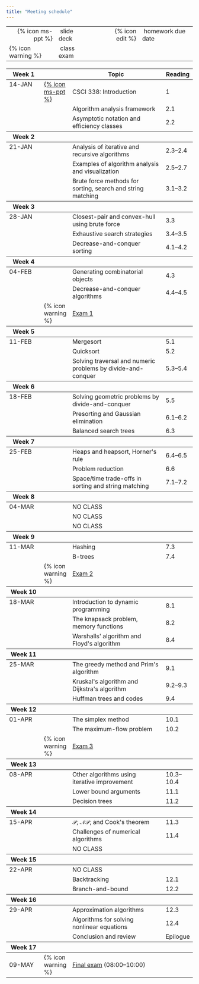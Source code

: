 ```yaml
---
title: "Meeting schedule"
---
```


<table>
  <tbody>
    <tr>
      <td style="text-align: right">{% icon ms-ppt %}</td>
      <td>&nbsp;slide deck</td>
      <td style="width:20px"></td>
      <td style="text-align: right">{% icon edit %}</td>
      <td>&nbsp;homework due date</td>
    </tr>
    <tr>
      <td>{% icon warning %}</td>
      <td>&nbsp;class exam</td>
    </tr>
  </tbody>
</table>

<table class="ic-Table ic-Table--condensed ic-Table--hover-row" style="margin-top:20px">
  <thead>
    <tr class="ic-Table__row--bg-neutral">
      <th style="width:100px">Week 1</th>
      <th style="width:50px"></th>
      <th style="width:50%">Topic</th>
      <th>Reading</th>
    </tr>
  </thead>
  <tbody>
    <tr>
      <td rowspan="0" style="vertical-align:top">14-JAN</td>
      <td><a href="">{% icon ms-ppt %}</a></td>
      <td>CSCI 338: Introduction</td>
      <td>1</td>
    </tr>
    <tr>
      <td></td>
      <td>Algorithm analysis framework</td>
      <td>2.1</td>
    </tr>
    <tr>
      <td></td>
      <td>Asymptotic notation and efficiency classes</td>
      <td>2.2</td>
    </tr>
  </tbody>

  <thead>
    <tr class="ic-Table__row--bg-neutral">
      <th>Week 2</th>
      <th></th>
      <th></th>
      <th></th>
    </tr>
  </thead>
  <tbody>
    <tr>
      <td rowspan="0" style="vertical-align:top">21-JAN</td>
      <td></td>
      <td>Analysis of iterative and recursive algorithms</td>
      <td>2.3&ndash;2.4</td>
    </tr>
    <tr>
      <td></td>
      <td>Examples of algorithm analysis and visualization</td>
      <td>2.5&ndash;2.7</td>
    </tr>
    <tr>
      <td></td>
      <td>Brute force methods for sorting, search and string matching</td>
      <td>3.1&ndash;3.2</td>
    </tr>
  </tbody>

  <thead>
    <tr class="ic-Table__row--bg-neutral">
      <th>Week 3</th>
      <th></th>
      <th></th>
      <th></th>
    </tr>
  </thead>
  <tbody>
    <tr>
      <td rowspan="0" style="vertical-align:top">28-JAN</td>
      <td></td>
      <td>Closest-pair and convex-hull using brute force</td>
      <td>3.3</td>
    </tr>
    <tr>
      <td></td>
      <td>Exhaustive search strategies</td>
      <td>3.4&ndash;3.5</td>
    </tr>
    <tr>
      <td></td>
      <td>Decrease-and-conquer sorting</td>
      <td>4.1&ndash;4.2</td>
    </tr>
  </tbody>

  <thead>
    <tr class="ic-Table__row--bg-neutral">
      <th>Week 4</th>
      <th></th>
      <th></th>
      <th></th>
    </tr>
  </thead>
  <tbody>
    <tr>
      <td rowspan="0" style="vertical-align:top">04-FEB</td>
      <td></td>
      <td>Generating combinatorial objects</td>
      <td>4.3</td>
    </tr>
    <tr>
      <td></td>
      <td>Decrease-and-conquer algorithms</td>
      <td>4.4&ndash;4.5</td>
    </tr>
    <tr>
      <td>{% icon warning %}</td>
      <td><a href="{{ site.canvas.prefix }}/courses/{{ site.canvas.course }}/assignments/{% assignment Exam 1 %}">Exam 1</a></td>
      <td></td>
    </tr>
  </tbody>

  <thead>
    <tr class="ic-Table__row--bg-neutral">
      <th>Week 5</th>
      <th></th>
      <th></th>
      <th></th>
    </tr>
  </thead>
  <tbody>
    <tr>
      <td rowspan="0" style="vertical-align:top">11-FEB</td>
      <td></td>
      <td>Mergesort</td>
      <td>5.1</td>
    </tr>
    <tr>
      <td></td>
      <td>Quicksort</td>
      <td>5.2</td>
    </tr>
    <tr>
      <td></td>
      <td>Solving traversal and numeric problems by divide-and-conquer</td>
      <td>5.3&ndash;5.4</td>
    </tr>
  </tbody>

  <thead>
    <tr class="ic-Table__row--bg-neutral">
      <th>Week 6</th>
      <th></th>
      <th></th>
      <th></th>
    </tr>
  </thead>
  <tbody>
    <tr>
      <td rowspan="0" style="vertical-align:top">18-FEB</td>
      <td></td>
      <td>Solving geometric problems by divide-and-conquer</td>
      <td>5.5</td>
    </tr>
    <tr>
      <td></td>
      <td>Presorting and Gaussian elimination</td>
      <td>6.1&ndash;6.2</td>
    </tr>
    <tr>
      <td></td>
      <td>Balanced search trees</td>
      <td>6.3</td>
    </tr>
  </tbody>

  <thead>
    <tr class="ic-Table__row--bg-neutral">
      <th>Week 7</th>
      <th></th>
      <th></th>
      <th></th>
    </tr>
  </thead>
  <tbody>
    <tr>
      <td rowspan="0" style="vertical-align:top">25-FEB</td>
      <td></td>
      <td>Heaps and heapsort, Horner's rule</td>
      <td>6.4&ndash;6.5</td>
    </tr>
    <tr>
      <td></td>
      <td>Problem reduction</td>
      <td>6.6</td>
    </tr>
    <tr>
      <td></td>
      <td>Space/time trade-offs in sorting and string matching</td>
      <td>7.1&ndash;7.2</td>
    </tr>
  </tbody>

  <thead>
    <tr class="ic-Table__row--bg-neutral">
      <th>Week 8</th>
      <th></th>
      <th></th>
      <th></th>
    </tr>
  </thead>
  <tbody>
    <tr>
      <td rowspan="0" style="vertical-align:top">04-MAR</td>
      <td></td>
      <td>NO CLASS</td>
      <td></td>
    </tr>
    <tr>
      <td></td>
      <td>NO CLASS</td>
      <td></td>
    </tr>
    <tr>
      <td></td>
      <td>NO CLASS</td>
      <td></td>
    </tr>
  </tbody>

  <thead>
    <tr class="ic-Table__row--bg-neutral">
      <th>Week 9</th>
      <th></th>
      <th></th>
      <th></th>
    </tr>
  </thead>
  <tbody>
    <tr>
      <td rowspan="0" style="vertical-align:top">11-MAR</td>
      <td></td>
      <td>Hashing</td>
      <td>7.3</td>
    </tr>
    <tr>
      <td></td>
      <td>B-trees</td>
      <td>7.4</td>
    </tr>
    <tr>
      <td>{% icon warning %}</td>
      <td><a href="{{ site.canvas.prefix }}/courses/{{ site.canvas.course }}/assignments/{% assignment Exam 2 %}">Exam 2</a></td>
      <td></td>
    </tr>
  </tbody>

  <thead>
    <tr class="ic-Table__row--bg-neutral">
      <th>Week 10</th>
      <th></th>
      <th></th>
      <th></th>
    </tr>
  </thead>
  <tbody>
    <tr>
      <td rowspan="0" style="vertical-align:top">18-MAR</td>
      <td></td>
      <td>Introduction to dynamic programming</td>
      <td>8.1</td>
    </tr>
    <tr>
      <td></td>
      <td>The knapsack problem, memory functions</td>
      <td>8.2</td>
    </tr>
    <tr>
      <td></td>
      <td>Warshalls' algorithm and Floyd's algorithm</td>
      <td>8.4</td>
    </tr>
  </tbody>

  <thead>
    <tr class="ic-Table__row--bg-neutral">
      <th>Week 11</th>
      <th></th>
      <th></th>
      <th></th>
    </tr>
  </thead>
  <tbody>
    <tr>
      <td rowspan="0" style="vertical-align:top">25-MAR</td>
      <td></td>
      <td>The greedy method and Prim's algorithm</td>
      <td>9.1</td>
    </tr>
    <tr>
      <td></td>
      <td>Kruskal's algorithm and Dijkstra's algorithm</td>
      <td>9.2&ndash;9.3</td>
    </tr>
    <tr>
      <td></td>
      <td>Huffman trees and codes</td>
      <td>9.4</td>
    </tr>
  </tbody>

  <thead>
    <tr class="ic-Table__row--bg-neutral">
      <th>Week 12</th>
      <th></th>
      <th></th>
      <th></th>
    </tr>
  </thead>
  <tbody>
    <tr>
      <td rowspan="0" style="vertical-align:top">01-APR</td>
      <td></td>
      <td>The simplex method</td>
      <td>10.1</td>
    </tr>
    <tr>
      <td></td>
      <td>The maximum-flow problem</td>
      <td>10.2</td>
    </tr>
    <tr>
      <td>{% icon warning %}</td>
      <td><a href="{{ site.canvas.prefix }}/courses/{{ site.canvas.course }}/assignments/{% assignment Exam 3 %}">Exam 3</a></td>
      <td></td>
    </tr>
  </tbody>

  <thead>
    <tr class="ic-Table__row--bg-neutral">
      <th>Week 13</th>
      <th></th>
      <th></th>
      <th></th>
    </tr>
  </thead>
  <tbody>
    <tr>
      <td rowspan="0" style="vertical-align:top">08-APR</td>
      <td></td>
      <td>Other algorithms using iterative improvement</td>
      <td>10.3&ndash;10.4</td>
    </tr>
    <tr>
      <td></td>
      <td>Lower bound arguments</td>
      <td>11.1</td>
    </tr>
    <tr>
      <td></td>
      <td>Decision trees</td>
      <td>11.2</td>
    </tr>
  </tbody>

  <thead>
    <tr class="ic-Table__row--bg-neutral">
      <th>Week 14</th>
      <th></th>
      <th></th>
      <th></th>
    </tr>
  </thead>
  <tbody>
    <tr>
      <td rowspan="0" style="vertical-align:top">15-APR</td>
      <td></td>
      <td>𝒫, 𝒩𝒫, and Cook's theorem</td>
      <td>11.3</td>
    </tr>
    <tr>
      <td></td>
      <td>Challenges of numerical algorithms</td>
      <td>11.4</td>
    </tr>
    <tr>
      <td></td>
      <td>NO CLASS</td>
      <td></td>
    </tr>
  </tbody>

  <thead>
    <tr class="ic-Table__row--bg-neutral">
      <th>Week 15</th>
      <th></th>
      <th></th>
      <th></th>
    </tr>
  </thead>
  <tbody>
    <tr>
      <td rowspan="0" style="vertical-align:top">22-APR</td>
      <td></td>
      <td>NO CLASS</td>
      <td></td>
    </tr>
    <tr>
      <td></td>
      <td>Backtracking</td>
      <td>12.1</td>
    </tr>
    <tr>
      <td></td>
      <td>Branch-and-bound</td>
      <td>12.2</td>
    </tr>
  </tbody>

  <thead>
    <tr class="ic-Table__row--bg-neutral">
      <th>Week 16</th>
      <th></th>
      <th></th>
      <th></th>
    </tr>
  </thead>
  <tbody>
    <tr>
      <td rowspan="0" style="vertical-align:top">29-APR</td>
      <td></td>
      <td>Approximation algorithms</td>
      <td>12.3</td>
    </tr>
    <tr>
      <td></td>
      <td>Algorithms for solving nonlinear equations</td>
      <td>12.4</td>
    </tr>
    <tr>
      <td></td>
      <td>Conclusion and review</td>
      <td>Epilogue</td>
    </tr>
  </tbody>

  <thead>
    <tr class="ic-Table__row--bg-neutral">
      <th>Week 17</th>
      <th></th>
      <th></th>
      <th></th>
    </tr>
  </thead>
  <tbody>
    <tr>
      <td>09-MAY</td>
      <td>{% icon warning %}</td>
      <td><a href="{{ site.canvas.prefix }}/courses/{{ site.canvas.course }}/assignments/{% assignment Final exam %}">Final exam</a> (08:00&ndash;10:00)</td>
      <td></td>
    </tr>
  </tbody>
</table>
